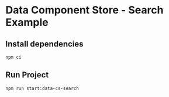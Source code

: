 # Data Component Store - Search Example

## Install dependencies

```
npm ci
```

## Run Project

```
npm run start:data-cs-search
```
